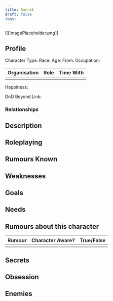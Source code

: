 ```yaml
---
title: Rannek
draft: false
tags:
---
```

![[ImagePlaceholder.png]]

## Profile
Character Type: 
Race: 
Age:
From:
Occupation:

| Organisation | Role | Time With |
| ------------ | ---- | --------- |
|              |      |           |
Happiness:

DnD Beyond Link:

### Relationships

## Description

## Roleplaying

## Rumours Known

## Weaknesses

## Goals

## Needs

## Rumours about this character 

| Rumour | Character Aware? | True/False |
| ------ | ---------------- | ---------- |
|        |                  |            |
## Secrets

## Obsession

## Enemies



